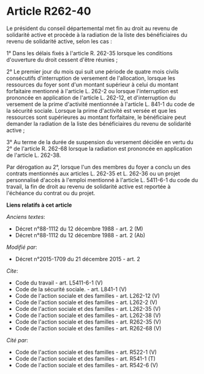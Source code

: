 # Article R262-40

Le président du conseil départemental met fin au droit au revenu de solidarité active et procède à la radiation de la liste
des bénéficiaires du revenu de solidarité active, selon les cas : 

1° Dans les délais fixés à l'article R. 262-35 lorsque les conditions d'ouverture du droit cessent d'être réunies ; 

2° Le premier jour du mois qui suit une période de quatre mois civils consécutifs d'interruption de versement de
l'allocation, lorsque les ressources du foyer sont d'un montant supérieur à celui du montant forfaitaire mentionné à
l'article L. 262-2 ou lorsque l'interruption est prononcée en application de l'article L. 262-12, et d'interruption du
versement de la prime d'activité mentionnée à l'article L. 841-1 du code de la sécurité sociale. Lorsque la prime d'activité
est versée et que les ressources sont supérieures au montant forfaitaire, le bénéficiaire peut demander la radiation de la
liste des bénéficiaires du revenu de solidarité active ; 

3° Au terme de la durée de suspension du versement décidée en vertu du 2° de l'article R. 262-68 lorsque la radiation est
prononcée en application de l'article L. 262-38. 

Par dérogation au 2°, lorsque l'un des membres du foyer a conclu un des contrats mentionnés aux articles L. 262-35 et L.
262-36 ou un projet personnalisé d'accès à l'emploi mentionné à l'article L. 5411-6-1 du code du travail, la fin de droit au
revenu de solidarité active est reportée à l'échéance du contrat ou du projet.

**Liens relatifs à cet article**

_Anciens textes_:

  - Décret n°88-1112 du 12 décembre 1988 - art. 2 (M)
  - Décret n°88-1112 du 12 décembre 1988 - art. 2 (Ab)

_Modifié par_:

  - Décret n°2015-1709 du 21 décembre 2015 - art. 2

_Cite_:

  - Code du travail - art. L5411-6-1 (V)
  - Code de la sécurité sociale. - art. L841-1 (V)
  - Code de l'action sociale et des familles - art. L262-12 (V)
  - Code de l'action sociale et des familles - art. L262-2 (V)
  - Code de l'action sociale et des familles - art. L262-35 (V)
  - Code de l'action sociale et des familles - art. L262-38 (V)
  - Code de l'action sociale et des familles - art. R262-35 (V)
  - Code de l'action sociale et des familles - art. R262-68 (V)

_Cité par_:

  - Code de l'action sociale et des familles - art. R522-1 (V)
  - Code de l'action sociale et des familles - art. R541-1 (T)
  - Code de l'action sociale et des familles - art. R542-6 (V)
